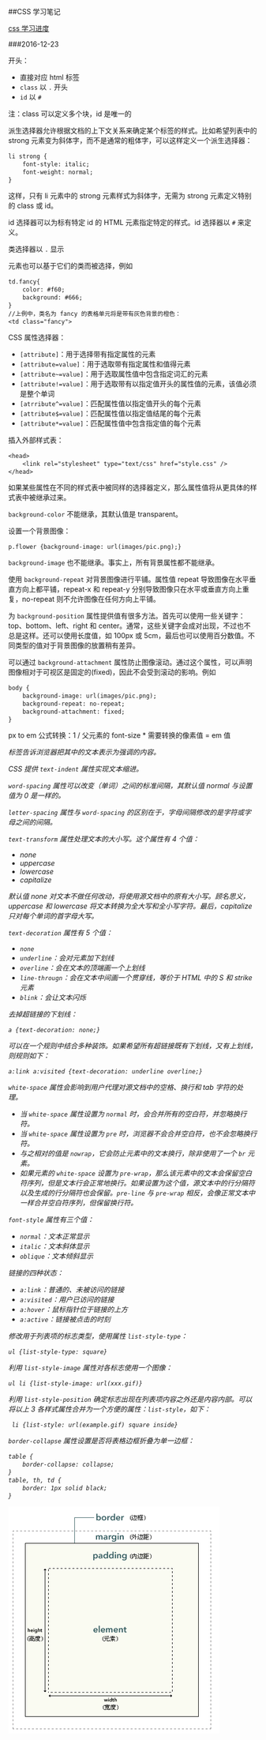 ##CSS 学习笔记

[css 学习进度](http://www.w3school.com.cn/css/css_boxmodel.asp)

###2016-12-23

开头：

- 直接对应 html 标签
- `class` 以 `.` 开头
- `id` 以 `#`

注：class 可以定义多个块，id 是唯一的

派生选择器允许根据文档的上下文关系来确定某个标签的样式。比如希望列表中的 strong 元素变为斜体字，而不是通常的粗体字，可以这样定义一个派生选择器：

	li strong {
		font-style: italic;
		font-weight: normal;
	}

这样，只有 li 元素中的 strong 元素样式为斜体字，无需为 strong 元素定义特别的 class 或 id。

id 选择器可以为标有特定 id 的 HTML 元素指定特定的样式。id 选择器以 `#` 来定义。

类选择器以 `.` 显示

元素也可以基于它们的类而被选择，例如

	td.fancy{
		color: #f60;
		background: #666;
	}
	//上例中，类名为 fancy 的表格单元将是带有灰色背景的橙色：
	<td class="fancy">

CSS 属性选择器：

- `[attribute]`：用于选择带有指定属性的元素
- `[attribute=value]`：用于选取带有指定属性和值得元素
- `[attribute~=value]`：用于选取属性值中包含指定词汇的元素
- `[attribute!=value]`：用于选取带有以指定值开头的属性值的元素，该值必须是整个单词
- `[atrribute^=value]`：匹配属性值以指定值开头的每个元素
- `[attribute$=value]`：匹配属性值以指定值结尾的每个元素
- `[attribute*=value]`：匹配属性值中包含指定值的每个元素

插入外部样式表：

	<head>
		<link rel="stylesheet" type="text/css" href="style.css" />
	</head>

如果某些属性在不同的样式表中被同样的选择器定义，那么属性值将从更具体的样式表中被继承过来。

`background-color` 不能继承，其默认值是 transparent。

设置一个背景图像：

	p.flower {background-image: url(images/pic.png);}

`background-image` 也不能继承。事实上，所有背景属性都不能继承。

使用 `background-repeat` 对背景图像进行平铺。属性值 repeat 导致图像在水平垂直方向上都平铺，repeat-x 和 repeat-y 分别导致图像只在水平或垂直方向上重复，no-repeat 则不允许图像在任何方向上平铺。

为 `background-position` 属性提供值有很多方法。首先可以使用一些关键字：top、bottom、left、right 和 center。通常，这些关键字会成对出现，不过也不总是这样。还可以使用长度值，如 100px 或 5cm，最后也可以使用百分数值。不同类型的值对于背景图像的放置稍有差异。

可以通过 `background-attachment` 属性防止图像滚动。通过这个属性，可以声明图像相对于可视区是固定的(fixed)，因此不会受到滚动的影响。例如

	body {
		background-image: url(images/pic.png);
		background-repeat: no-repeat;
		background-attachment: fixed;
	}

px to em 公式转换：1 / 父元素的 font-size * 需要转换的像素值 = em 值

<em> 标签告诉浏览器把其中的文本表示为强调的内容。

CSS 提供 `text-indent`  属性实现文本缩进。

`word-spacing` 属性可以改变（单词）之间的标准间隔，其默认值 normal 与设置值为 0 是一样的。

`letter-spacing` 属性与 `word-spacing` 的区别在于，字母间隔修改的是字符或字母之间的间隔。

`text-transform` 属性处理文本的大小写。这个属性有 4 个值：

- none
- uppercase
- lowercase
- capitalize

默认值 none 对文本不做任何改动，将使用源文档中的原有大小写。顾名思义，uppercase 和 lowercase 将文本转换为全大写和全小写字符。最后，capitalize 只对每个单词的首字母大写。

`text-decoration` 属性有 5 个值：

- `none`
- `underline`：会对元素加下划线
- `overline`：会在文本的顶端画一个上划线
- `line-througn`：会在文本中间画一个贯穿线，等价于 HTML 中的 S 和 strike 元素
- `blink`：会让文本闪烁

去掉超链接的下划线：

	a {text-decoration: none;}

可以在一个规则中结合多种装饰。如果希望所有超链接既有下划线，又有上划线，则规则如下：

	a:link a:visited {text-decoration: underline overline;}

`white-space` 属性会影响到用户代理对源文档中的空格、换行和 tab 字符的处理。

- 当 `white-space` 属性设置为 `normal` 时，会合并所有的空白符，并忽略换行符。
- 当 `white-space` 属性设置为 `pre` 时，浏览器不会合并空白符，也不会忽略换行符。
- 与之相对的值是 `nowrap`，它会防止元素中的文本换行，除非使用了一个 `br` 元素。
- 如果元素的 `white-space` 设置为 `pre-wrap`，那么该元素中的文本会保留空白符序列，但是文本行会正常地换行。如果设置为这个值，源文本中的行分隔符以及生成的行分隔符也会保留。`pre-line` 与 `pre-wrap` 相反，会像正常文本中一样合并空白符序列，但保留换行符。

`font-style` 属性有三个值：

- `normal`：文本正常显示
- `italic`：文本斜体显示
- `oblique`：文本倾斜显示

链接的四种状态：

- `a:link`：普通的、未被访问的链接
- `a:visited`：用户已访问的链接
- `a:hover`：鼠标指针位于链接的上方
- `a:active`：链接被点击的时刻

修改用于列表项的标志类型，使用属性 `list-style-type`：

	ul {list-style-type: square}

利用 `list-style-image` 属性对各标志使用一个图像：

	ul li {list-style-image: url(xxx.gif)}

利用 `list-style-position` 确定标志出现在列表项内容之外还是内容内部。可以将以上 3 各样式属性合并为一个方便的属性：`list-style`，如下：

	 li {list-style: url(example.gif) square inside}

`border-collapse` 属性设置是否将表格边框折叠为单一边框：

	table {
		border-collapse: collapse;
	}
	table, th, td {
		border: 1px solid black;
	}

![img](images/css-00.png)<br />



























